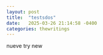 ```yaml
---
layout: post
title:  "testsdos"
date:   2025-03-26 21:14:58 -0400
categories: thewritings
---
```


nueve try new
